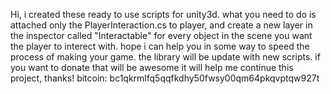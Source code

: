 Hi, i created these ready to use scripts for unity3d. what you need to do is attached only the PlayerInteraction.cs to player, and create a new layer in the inspector called "Interactable" for every object in the scene you want the player to interect with.
hope i can help you in some way to speed the process of making your game. the library will be update with new scripts.
if you want to donate that will be awesome it will help me continue this project, thanks!
bitcoin: bc1qkrmlfq5qqfkdhy50fwsy00qm64pkqvptqw927t
